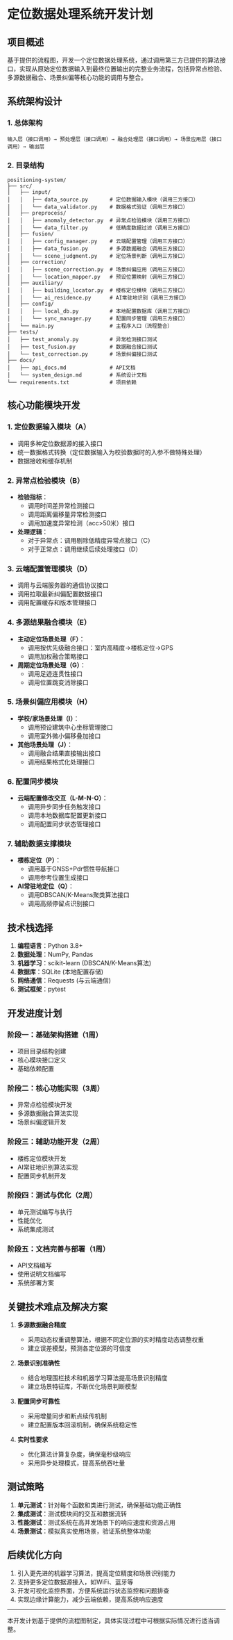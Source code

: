 # 定位数据处理系统开发计划

## 项目概述

基于提供的流程图，开发一个定位数据处理系统，通过调用第三方已提供的算法接口，实现从原始定位数据输入到最终位置输出的完整业务流程，包括异常点检验、多源数据融合、场景纠偏等核心功能的调用与整合。

## 系统架构设计

### 1. 总体架构

```
输入层（接口调用）→ 预处理层（接口调用）→ 融合处理层（接口调用）→ 场景应用层（接口调用）→ 输出层
```

### 2. 目录结构

```
positioning-system/
├── src/
│   ├── input/
│   │   ├── data_source.py       # 定位数据输入模块（调用三方接口）
│   │   └── data_validator.py    # 数据格式验证（调用三方接口）
│   ├── preprocess/
│   │   ├── anomaly_detector.py  # 异常点检验模块（调用三方接口）
│   │   └── data_filter.py       # 低精度数据过滤（调用三方接口）
│   ├── fusion/
│   │   ├── config_manager.py    # 云端配置管理（调用三方接口）
│   │   ├── data_fusion.py       # 多源数据融合（调用三方接口）
│   │   └── scene_judgment.py    # 定位场景判断（调用三方接口）
│   ├── correction/
│   │   ├── scene_correction.py  # 场景纠偏应用（调用三方接口）
│   │   └── location_mapper.py   # 预设位置映射（调用三方接口）
│   ├── auxiliary/
│   │   ├── building_locator.py  # 楼栋定位模块（调用三方接口）
│   │   └── ai_residence.py      # AI常驻地识别（调用三方接口）
│   ├── config/
│   │   ├── local_db.py          # 本地配置数据库（调用三方接口）
│   │   └── sync_manager.py      # 配置同步管理（调用三方接口）
│   └── main.py                  # 主程序入口（流程整合）
├── tests/
│   ├── test_anomaly.py          # 异常检测接口测试
│   ├── test_fusion.py           # 数据融合接口测试
│   └── test_correction.py       # 场景纠偏接口测试
├── docs/
│   ├── api_docs.md              # API文档
│   └── system_design.md         # 系统设计文档
└── requirements.txt             # 项目依赖
```

## 核心功能模块开发

### 1. 定位数据输入模块（A）

- 调用多种定位数据源的接入接口
- 统一数据格式转换（定位数据输入为校验数据时的入参不做特殊处理）
- 数据接收和缓存机制

### 2. 异常点检验模块（B）

- **检验指标**：
  - 调用时间差异常检测接口
  - 调用距离偏移量异常检测接口
  - 调用加速度异常检测（acc>50米）接口
- **处理逻辑**：
  - 对于异常点：调用剔除低精度异常点接口（C）
  - 对于正常点：调用继续后续处理接口（D）

### 3. 云端配置管理模块（D）

- 调用与云端服务器的通信协议接口
- 调用拉取最新纠偏配置数据接口
- 调用配置缓存和版本管理接口

### 4. 多源结果融合模块（E）

- **主动定位场景处理（F）**：
  - 调用按优先级融合接口：室内高精度→楼栋定位→GPS
  - 调用加权融合策略接口
- **周期定位场景处理（G）**：
  - 调用足迹连贯性接口
  - 调用位置跳变消除接口

### 5. 场景纠偏应用模块（H）

- **学校/家场景处理（I）**：
  - 调用预设建筑中心坐标管理接口
  - 调用室外微小偏移叠加接口
- **其他场景处理（J）**：
  - 调用融合结果直接输出接口
  - 调用结果格式化处理接口

### 6. 配置同步模块

- **云端配置修改交互（L-M-N-O）**：
  - 调用异步同步任务触发接口
  - 调用本地数据库配置更新接口
  - 调用配置同步状态管理接口

### 7. 辅助数据支撑模块

- **楼栋定位（P）**：
  - 调用基于GNSS+Pdr惯性导航接口
  - 调用参考位置生成接口
- **AI常驻地定位（Q）**：
  - 调用DBSCAN/K-Means聚类算法接口
  - 调用高频停留点识别接口

## 技术栈选择

1. **编程语言**：Python 3.8+
2. **数据处理**：NumPy, Pandas
3. **机器学习**：scikit-learn (DBSCAN/K-Means算法)
4. **数据库**：SQLite (本地配置存储)
5. **网络通信**：Requests (与云端通信)
6. **测试框架**：pytest

## 开发进度计划

### 阶段一：基础架构搭建（1周）
- 项目目录结构创建
- 核心模块接口定义
- 基础依赖配置

### 阶段二：核心功能实现（3周）
- 异常点检验模块开发
- 多源数据融合算法实现
- 场景纠偏逻辑开发

### 阶段三：辅助功能开发（2周）
- 楼栋定位模块开发
- AI常驻地识别算法实现
- 配置同步机制开发

### 阶段四：测试与优化（2周）
- 单元测试编写与执行
- 性能优化
- 系统集成测试

### 阶段五：文档完善与部署（1周）
- API文档编写
- 使用说明文档编写
- 系统部署方案

## 关键技术难点及解决方案

1. **多源数据融合精度**
   - 采用动态权重调整算法，根据不同定位源的实时精度动态调整权重
   - 建立误差模型，预测各定位源的可信度

2. **场景识别准确性**
   - 结合地理围栏技术和机器学习算法提高场景识别精度
   - 建立场景特征库，不断优化场景判断模型

3. **配置同步可靠性**
   - 采用增量同步和断点续传机制
   - 建立配置版本回滚机制，确保系统稳定性

4. **实时性要求**
   - 优化算法计算复杂度，确保毫秒级响应
   - 采用异步处理模式，提高系统吞吐量

## 测试策略

1. **单元测试**：针对每个函数和类进行测试，确保基础功能正确性
2. **集成测试**：测试模块间的交互和数据流转
3. **性能测试**：测试系统在高并发场景下的响应速度和资源占用
4. **场景测试**：模拟真实使用场景，验证系统整体功能

## 后续优化方向

1. 引入更先进的机器学习算法，提高定位精度和场景识别能力
2. 支持更多定位数据源接入，如WiFi、蓝牙等
3. 开发可视化监控界面，方便系统运行状态监控和问题排查
4. 实现边缘计算能力，减少云端依赖，提高系统响应速度

---

本开发计划基于提供的流程图制定，具体实现过程中可根据实际情况进行适当调整。
